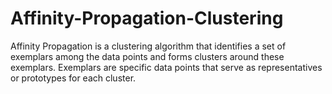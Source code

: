 # Affinity-Propagation-Clustering
Affinity Propagation is a clustering algorithm that identifies a set of exemplars among the data points and forms clusters around these exemplars. Exemplars are specific data points that serve as representatives or prototypes for each cluster. 
